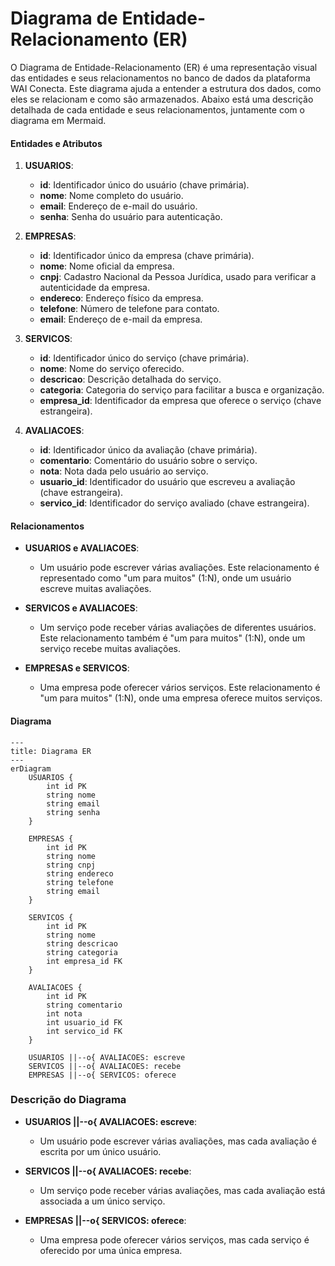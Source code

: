 # Diagrama de Entidade-Relacionamento (ER)

O Diagrama de Entidade-Relacionamento (ER) é uma representação visual das entidades e seus relacionamentos no banco de dados da plataforma WAI Conecta. Este diagrama ajuda a entender a estrutura dos dados, como eles se relacionam e como são armazenados. Abaixo está uma descrição detalhada de cada entidade e seus relacionamentos, juntamente com o diagrama em Mermaid.

#### Entidades e Atributos
1. **USUARIOS**:
    - **id**: Identificador único do usuário (chave primária).
    - **nome**: Nome completo do usuário.
    - **email**: Endereço de e-mail do usuário.
    - **senha**: Senha do usuário para autenticação.

2. **EMPRESAS**:
    - **id**: Identificador único da empresa (chave primária).
    - **nome**: Nome oficial da empresa.
    - **cnpj**: Cadastro Nacional da Pessoa Jurídica, usado para verificar a autenticidade da empresa.
    - **endereco**: Endereço físico da empresa.
    - **telefone**: Número de telefone para contato.
    - **email**: Endereço de e-mail da empresa.

3. **SERVICOS**:
    - **id**: Identificador único do serviço (chave primária).
    - **nome**: Nome do serviço oferecido.
    - **descricao**: Descrição detalhada do serviço.
    - **categoria**: Categoria do serviço para facilitar a busca e organização.
    - **empresa_id**: Identificador da empresa que oferece o serviço (chave estrangeira).

4. **AVALIACOES**:
    - **id**: Identificador único da avaliação (chave primária).
    - **comentario**: Comentário do usuário sobre o serviço.
    - **nota**: Nota dada pelo usuário ao serviço.
    - **usuario_id**: Identificador do usuário que escreveu a avaliação (chave estrangeira).
    - **servico_id**: Identificador do serviço avaliado (chave estrangeira).

#### Relacionamentos
- **USUARIOS e AVALIACOES**:
    - Um usuário pode escrever várias avaliações. Este relacionamento é representado como "um para muitos" (1:N), onde um usuário escreve muitas avaliações.
  
- **SERVICOS e AVALIACOES**:
    - Um serviço pode receber várias avaliações de diferentes usuários. Este relacionamento também é "um para muitos" (1:N), onde um serviço recebe muitas avaliações.
  
- **EMPRESAS e SERVICOS**:
    - Uma empresa pode oferecer vários serviços. Este relacionamento é "um para muitos" (1:N), onde uma empresa oferece muitos serviços.

#### Diagrama

```mermaid
---
title: Diagrama ER
---
erDiagram
    USUARIOS {
        int id PK
        string nome
        string email
        string senha
    }
    
    EMPRESAS {
        int id PK
        string nome
        string cnpj
        string endereco
        string telefone
        string email
    }
    
    SERVICOS {
        int id PK
        string nome
        string descricao
        string categoria
        int empresa_id FK
    }
    
    AVALIACOES {
        int id PK
        string comentario
        int nota
        int usuario_id FK
        int servico_id FK
    }
    
    USUARIOS ||--o{ AVALIACOES: escreve
    SERVICOS ||--o{ AVALIACOES: recebe
    EMPRESAS ||--o{ SERVICOS: oferece
```

### Descrição do Diagrama
- **USUARIOS ||--o{ AVALIACOES: escreve**:
    - Um usuário pode escrever várias avaliações, mas cada avaliação é escrita por um único usuário.
  
- **SERVICOS ||--o{ AVALIACOES: recebe**:
    - Um serviço pode receber várias avaliações, mas cada avaliação está associada a um único serviço.
  
- **EMPRESAS ||--o{ SERVICOS: oferece**:
    - Uma empresa pode oferecer vários serviços, mas cada serviço é oferecido por uma única empresa.

